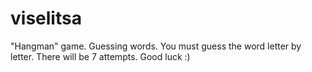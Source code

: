 # viselitsa
"Hangman" game. Guessing words.
You must guess the word letter by letter. There will be 7 attempts.
Good luck :)
